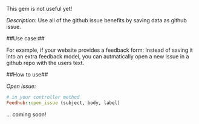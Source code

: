 This gem is not useful yet!

*Description:*
Use all of the github issue benefits by saving data as github issue.

##Use case:##

For example, if your website provides a feedback form:
Instead of saving it into an extra feedback model, you can autmatically open a new issue in a github repo with the users text.

##How to use##

*Open issue:*
```ruby
# in your controller method
Feedhub::open_issue (subject, body, label)
```

... coming soon!